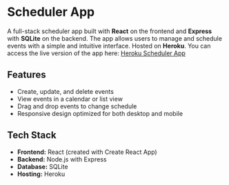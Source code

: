 # Scheduler App

A full-stack scheduler app built with **React** on the frontend and **Express** with **SQLite** on the backend. The app allows users to manage and schedule events with a simple and intuitive interface. Hosted on **Heroku**.
You can access the live version of the app here: [Heroku Scheduler App](https://henon-scheduler-app-hankhoo-2a66f2927e9b.herokuapp.com/)

## Features
- Create, update, and delete events
- View events in a calendar or list view
- Drag and drop events to change schedule
- Responsive design optimized for both desktop and mobile

## Tech Stack

- **Frontend:** React (created with Create React App)
- **Backend:** Node.js with Express
- **Database:** SQLite
- **Hosting:** Heroku